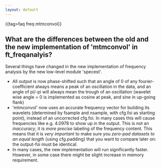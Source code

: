 ```yaml
---
layout: default
---
```


{{tag>faq freq mtmconvol}}
## What are the differences between the old and the new implementation of 'mtmconvol' in ft_freqanalyis?

Several things have changed in the new implementation of frequency analysis by the new low-level module 'specest'.

   * All output is now phase-shifted such that an angle of 0 of any fourier-coefficient always means a peak of an oscillation in the data, and an angle of pi/-pi will always mean the trough of an oscillation (wavelet wise angle = 0 is implemented as cosine at peak, and sine in up-going flank)
   * 'mtmconvol' now uses an accurate frequency vector for building its wavelets (determined by fsample and nsample, with cfg.foi as starting point), instead of an uncorrected cfg.foi. In many cases this will cause frequencies like e.g. 4.0978 to show up in the output. This is not an *inaccuracy*, it is *more precise* labeling of the frequency content. This means that it is *very important* to make sure you *zero-pad datasets to an equal length* (using cfg.padding) that you want to compare later on: the output-foi must be identical. 
   * In many cases, the new implementation will run significantly faster. However, in some case there might be slight increase in memory requirement.

